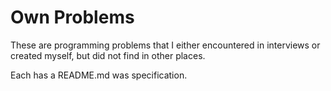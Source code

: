 # Own Problems

These are programming problems that I either encountered in interviews or
created myself, but did not find in other places.

Each has a README.md was specification.
